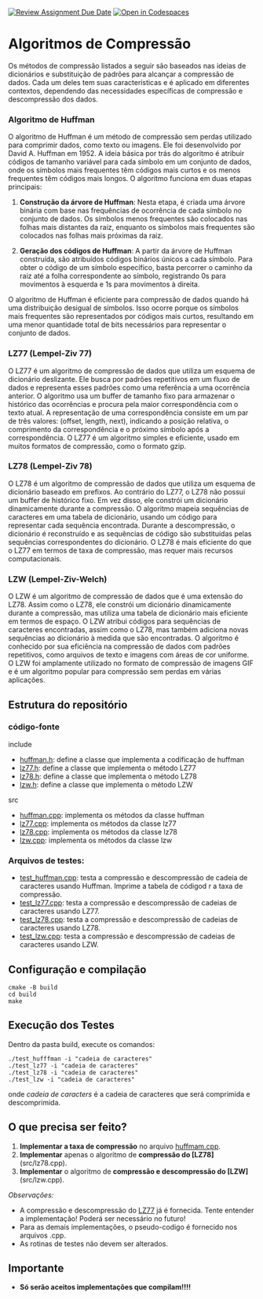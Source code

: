 [![Review Assignment Due Date](https://classroom.github.com/assets/deadline-readme-button-24ddc0f5d75046c5622901739e7c5dd533143b0c8e959d652212380cedb1ea36.svg)](https://classroom.github.com/a/lZpXzTKG)
[![Open in Codespaces](https://classroom.github.com/assets/launch-codespace-7f7980b617ed060a017424585567c406b6ee15c891e84e1186181d67ecf80aa0.svg)](https://classroom.github.com/open-in-codespaces?assignment_repo_id=11426486)
# Algoritmos de Compressão

Os  métodos de compressão listados a seguir são baseados nas ideias de dicionários e substituição de padrões para alcançar a compressão de dados. Cada um deles tem suas características e é aplicado em diferentes contextos, dependendo das necessidades específicas de compressão e descompressão dos dados.

### Algoritmo de Huffman

O algoritmo de Huffman é um método de compressão sem perdas utilizado para comprimir dados, como texto ou imagens. Ele foi desenvolvido por David A. Huffman em 1952. A ideia básica por trás do algoritmo é atribuir códigos de tamanho variável para cada símbolo em um conjunto de dados, onde os símbolos mais frequentes têm códigos mais curtos e os menos frequentes têm códigos mais longos.
O algoritmo funciona em duas etapas principais:

1. **Construção da árvore de Huffman**: Nesta etapa, é criada uma árvore binária com base nas frequências de ocorrência de cada símbolo no conjunto de dados. Os símbolos menos frequentes são colocados nas folhas mais distantes da raiz, enquanto os símbolos mais frequentes são colocados nas folhas mais próximas da raiz.

2. **Geração dos códigos de Huffman**: A partir da árvore de Huffman construída, são atribuídos códigos binários únicos a cada símbolo. Para obter o código de um símbolo específico, basta percorrer o caminho da raiz até a folha correspondente ao símbolo, registrando 0s para movimentos à esquerda e 1s para movimentos à direita.

O algoritmo de Huffman é eficiente para compressão de dados quando há uma distribuição desigual de símbolos. Isso ocorre porque os símbolos mais frequentes são representados por códigos mais curtos, resultando em uma menor quantidade total de bits necessários para representar o conjunto de dados.

### LZ77 (Lempel-Ziv 77)

O LZ77 é um algoritmo de compressão de dados que utiliza um esquema de dicionário deslizante.
Ele busca por padrões repetitivos em um fluxo de dados e representa esses padrões como uma referência a uma ocorrência anterior.
O algoritmo usa um buffer de tamanho fixo para armazenar o histórico das ocorrências e procura pela maior correspondência com o texto atual.
A representação de uma correspondência consiste em um par de três valores: (offset, length, next), indicando a posição relativa, o comprimento da correspondência e o próximo símbolo após a correspondência.
O LZ77 é um algoritmo simples e eficiente, usado em muitos formatos de compressão, como o formato gzip.

### LZ78 (Lempel-Ziv 78)

O LZ78 é um algoritmo de compressão de dados que utiliza um esquema de dicionário baseado em prefixos.
Ao contrário do LZ77, o LZ78 não possui um buffer de histórico fixo. Em vez disso, ele constrói um dicionário dinamicamente durante a compressão.
O algoritmo mapeia sequências de caracteres em uma tabela de dicionário, usando um código para representar cada sequência encontrada.
Durante a descompressão, o dicionário é reconstruído e as sequências de código são substituídas pelas sequências correspondentes do dicionário.
O LZ78 é mais eficiente do que o LZ77 em termos de taxa de compressão, mas requer mais recursos computacionais.

### LZW (Lempel-Ziv-Welch)

O LZW é um algoritmo de compressão de dados que é uma extensão do LZ78.
Assim como o LZ78, ele constrói um dicionário dinamicamente durante a compressão, mas utiliza uma tabela de dicionário mais eficiente em termos de espaço.
O LZW atribui códigos para sequências de caracteres encontradas, assim como o LZ78, mas também adiciona novas sequências ao dicionário à medida que são encontradas.
O algoritmo é conhecido por sua eficiência na compressão de dados com padrões repetitivos, como arquivos de texto e imagens com áreas de cor uniforme.
O LZW foi amplamente utilizado no formato de compressão de imagens GIF e é um algoritmo popular para compressão sem perdas em várias aplicações.

## Estrutura do repositório

### código-fonte 
include
 - [huffman.h](include/huffman.h): define a classe que implementa a codificação de huffman
 - [lz77.h](include/lz77.h): define a classe que implementa o método LZ77
 - [lz78.h](include/lz78.h): define a classe que implementa o método LZ78
 - [lzw.h](include/lzw.h): define a classe que implementa o método LZW

src
 - [huffman.cpp](src/huffman.cpp): implementa os métodos da classe huffman 
 - [lz77.cpp](src/lz77.cpp): implementa os métodos da classe lz77 
 - [lz78.cpp](src/lz78.cpp): implementa os métodos da classe lz78 
 - [lzw.cpp](src/lzw.cpp): implementa os métodos da classe lzw

### Arquivos de testes:
- [test_huffman.cpp](test_huffman.cpp): testa a compressão e descompressão de cadeia de caracteres usando Huffman. Imprime a tabela de códigod r a taxa de compressão.
- [test_lz77.cpp](test_lz77.cpp): testa a compressão e descompressão de cadeias de caracteres usando LZ77.
- [test_lz78.cpp](test_lz78.cpp): testa a compressão e descompressão de cadeias de caracteres usando LZ78.
- [test_lzw.cpp](test_lzw.cpp): testa a compressão e descompressão de cadeias de caracteres usando LZW.

## Configuração e compilação
```
cmake -B build
cd build
make
```

## Execução dos Testes

Dentro da pasta build, execute os comandos:
```
./test_hufffman -i "cadeia de caracteres"
./test_lz77 -i "cadeia de caracteres"
./test_lz78 -i "cadeia de caracteres"
./test_lzw -i "cadeia de caracteres"
```
onde *cadeia de caracters* é a cadeia de caracteres que será comprimida e descomprimida.

## O que precisa ser feito?

1. **Implementar a taxa de compressão** no arquivo [huffmam.cpp](src/huffman.cpp).
2. **Implementar** apenas o algoritmo de **compressão do [LZ78]**(src/lz78.cpp).
3. **Implementar** o algoritmo de **compressão e descompressão do [LZW]**(src/lzw.cpp).

*Observações:*
- A compressão e descompressão do [LZ77](src/lz77.cpp) já é fornecida. Tente entender a implementação! Poderá ser necessário no futuro! 
- Para as demais implementações, o pseudo-codigo é fornecido nos arquivos .cpp. 
- As rotinas de testes não devem ser alterados. 

## Importante

- **Só serão aceitos implementações que compilam!!!!**